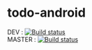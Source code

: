 # todo-android

DEV : [![Build status](https://build.appcenter.ms/v0.1/apps/27052b8d-a097-4579-9a24-25592774ec3b/branches/dev/badge)](https://appcenter.ms)
<br>
MASTER : [![Build status](https://build.appcenter.ms/v0.1/apps/27052b8d-a097-4579-9a24-25592774ec3b/branches/master/badge)](https://appcenter.ms)
